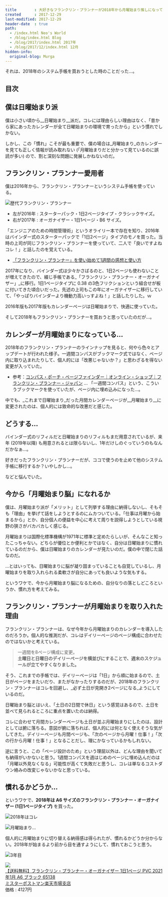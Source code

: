 ```yaml
---
title        : 大好きなフランクリン・プランナーが2018年から月曜始まり推しになっていたので日曜始まり脳からの移行を試みる
created      : 2017-12-29
last-modified: 2017-12-29
header-date  : true
path:
  - /index.html Neo's World
  - /blog/index.html Blog
  - /blog/2017/index.html 2017年
  - /blog/2017/12/index.html 12月
hidden-info:
  original-blog: Murga
---
```


それは、2018年のシステム手帳を買おうとした時のことだった…。

## 目次

## 僕は日曜始まり派

僕は小さい頃から__日曜始まり__派だ。コレには理由らしい理由はなく、「昔から家にあったカレンダーが全て日曜始まりの環境で育ったから」という慣れでしかない。

しかし、この「慣れ」こそが最も重要で、僕の場合は_月曜始まり_のカレンダーを見ても正しく情報が読み取れない (「月曜始まりだと分かって見ているのに誤読が多い) ので、割と深刻な問題に発展しかねないのだ。

## フランクリン・プランナー愛用者

僕は2016年から、フランクリン・プランナーというシステム手帳を使っている。

![歴代フランクリン・プランナー](./29-01-01.jpg)

- 左が2016年 : スターターパック・1日2ページタイプ・クラシックサイズ。
- 右が2017年 : オーガナイザー・1日1ページ・B6 サイズ。

「エンジニアのための時間管理術」というオライリー本で存在を知り、2016年はバインダー式のスターターパックで「1日2ページ」タイプのモノを買った。当時の上司が同じフランクリン・プランナーを使っていて、二人で「良いですよねコレ！」と話したのを覚えている。

- [「フランクリン・プランナー」を使い始めて1週間の感想と使い方](/blog/2016/01/14-01.html)

2017年になり、バインダー式は少々かさばるのと、1日2ページも使わないことが増えてきたので、綴じ手帳である_「フランクリン・プランナー・オーガナイザー」_に移行。1日1ページタイプに 0.38 の3色フリクションという組合せが板に付いてきた頃合いだった。先述の上司もこの年にオーガナイザーに移行していて、「やっぱりバインダーより機動力高いっすよね！」と話したりした。ｗ

2016年版も2017年版もカレンダーページは日曜始まりで、快適に使っていた。

そして2018年もフランクリン・プランナーを買おうと思っていたのだが…。

## カレンダーが月曜始まりになっている…

2018年のフランクリン・プランナーのラインナップを見ると、何やら色々とアップデートが行われた様子。一週間コンパスがブックマーク式ではなく、ページ内に取り込まれたりして、個人的には「改悪じゃないか？」と思わざるを得ない変更が入っていた。

- 参考：[コンパス・ポーチ・ページファインダー｜オンライン・ショップ｜フランクリン・プランナー・ジャパン](http://www.franklinplanner.co.jp/shopping/accessory/06/index.html) … 「一週間コンパス」という、こういうブックマークを使っていたが、ページ内に埋め込みになった…。

中でも、_これまで日曜始まり_だった月間カレンダーページが__月曜始まり__に変更されたのは、個人的には致命的な改悪だと感じた。

## どうする…

バインダー式のリフィルだと日曜始まりのリフィルもまだ用意されているが、来年 (2019年以降) も用意されるとは限らないし、1年だけしのぐっていうのもなんだかなぁ…。

好きだったフランクリン・プランナーだが、ココで使うのを止めて他のシステム手帳に移行するか？いやしかし…。

などと悩んでいた。

## 今から「月曜始まり脳」になれるか

僕は、月曜始まり派が「メリット」として列挙する理由に納得しないし、そもそも「理由」を挙げて話をしようとするのにムカついている。「仕事は月曜から始まるから」とか、自分個人の便益を中心に考えて周りを説得しようとしている視野の狭さがバカバカしく感じる。

月曜始まりは国際化標準機構が1971年に標準と定めたらしいが、そんなこと知ったこっちゃない。どちらが優位とか便利とかではなく、自分は日曜始まりに慣れているのだから、僕は日曜始まりのカレンダーが見たいのだ。僕の中で閉じた話なのだ。

…とはいっても、日曜始まりに脳が凝り固まっていることも自覚しているし、月曜始まりを取り入れられる柔軟さが自分にあっても良いような気もする。

というワケで、今から月曜始まり脳になるための、自分なりの落としどころというか、慣れ方を考えてみる。

## フランクリン・プランナーが月曜始まりを取り入れた理由

フランクリン・プランナーは、なぜ今年から月曜始まりのカレンダーを導入したのだろうか。個人的な推測だが、コレはデイリーページのページ構成に合わせたのではないかと考えている。

> 一週間を8ページ構成に変更。  
> __土曜日と日曜日のデイリーページを横並びにすることで、週末のスケジュールが立てやすくなりました。__

そう、これまでの手帳では、デイリーページは「1日」から順に始まるので、土日がページをまたいだり、またがなかったりするのだが、2018年のフランクリン・プランナーはコレを回避し、_必ず土日が見開き2ページになる_ようにしているのだ。

日曜始まり脳とはいえ、「土日の2日間で休日」という感覚はあるので、土日を並べて見られるところに重点を置いたのは納得。

コレに合わせて月間カレンダーページも土日が並ぶ月曜始まりにしたのは、設計としては腑に落ちる。意図が腑に落ちれば、個人的には何となく使えそうな気がしてきた。デイリーページも月間ページも、「次のページから月曜！仕事！」「次の行から月曜！仕事！」となることだし、理にかなっているかもしれない。

逆に言うと、この「ページ設計のため」という理屈以外は、どんな理由を聞いても納得がいかないと思う。1週間コンパスを週はじめのページに埋め込んだのは「月曜以外見なくなる」可能性が高くて失敗だと思うし、コレは単なるコストダウン絡みの改変じゃないかなと思っている。

## 慣れるかどうか…

というワケで、__2018年は A6 サイズのフランクリン・プランナー・オーガナイザー (1日1ページタイプ)__ を買った。

![2018年はコレ](./29-01-02.jpg)

![月曜始まり…](./29-01-03.jpg)

個人的に月曜始まりに切り替える納得感は得られたが、慣れるかどうか分からない。2018年が始まるより前から目を通すようにして、慣れておこうと思う。

![3年目](./29-01-04.jpg)

<div class="ad-rakuten">
  <div class="ad-rakuten-image">
    <a href="https://hb.afl.rakuten.co.jp/hgc/g00ssyp2.waxyc9f2.g00ssyp2.waxyd034/?pc=https%3A%2F%2Fitem.rakuten.co.jp%2Fmrpostman%2F13035752949%2F&amp;m=http%3A%2F%2Fm.rakuten.co.jp%2Fmrpostman%2Fi%2F25189702%2F">
      <img src="https://thumbnail.image.rakuten.co.jp/@0_mall/mrpostman/cabinet/item/950/13035752949_1.jpg?_ex=128x128">
    </a>
  </div>
  <div class="ad-rakuten-info">
    <div class="ad-rakuten-title">
      <a href="https://hb.afl.rakuten.co.jp/hgc/g00ssyp2.waxyc9f2.g00ssyp2.waxyd034/?pc=https%3A%2F%2Fitem.rakuten.co.jp%2Fmrpostman%2F13035752949%2F&amp;m=http%3A%2F%2Fm.rakuten.co.jp%2Fmrpostman%2Fi%2F25189702%2F">【送料無料】フランクリン・プランナー・オーガナイザー 1日1ページ PVC 2021年1月 A6 ブラック 65138</a>
    </div>
    <div class="ad-rakuten-shop">
      <a href="https://hb.afl.rakuten.co.jp/hgc/g00ssyp2.waxyc9f2.g00ssyp2.waxyd034/?pc=https%3A%2F%2Fwww.rakuten.co.jp%2Fmrpostman%2F&amp;m=http%3A%2F%2Fm.rakuten.co.jp%2Fmrpostman%2F">ミスターポストマン楽天市場支店</a>
    </div>
    <div class="ad-rakuten-price">価格 : 4127円</div>
  </div>
</div>
